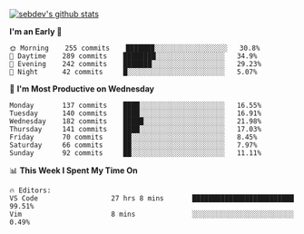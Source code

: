 [![sebdev's github stats](https://github-readme-stats.vercel.app/api?username=sebdeveloper6952&theme=vue-dark)](https://github.com/anuraghazra/github-readme-stats)
<!--START_SECTION:waka-->
**I'm an Early 🐤** 

```text
🌞 Morning    255 commits    ███████░░░░░░░░░░░░░░░░░░   30.8% 
🌆 Daytime    289 commits    ████████░░░░░░░░░░░░░░░░░   34.9% 
🌃 Evening    242 commits    ███████░░░░░░░░░░░░░░░░░░   29.23% 
🌙 Night      42 commits     █░░░░░░░░░░░░░░░░░░░░░░░░   5.07%

```
📅 **I'm Most Productive on Wednesday** 

```text
Monday       137 commits    ████░░░░░░░░░░░░░░░░░░░░░   16.55% 
Tuesday      140 commits    ████░░░░░░░░░░░░░░░░░░░░░   16.91% 
Wednesday    182 commits    █████░░░░░░░░░░░░░░░░░░░░   21.98% 
Thursday     141 commits    ████░░░░░░░░░░░░░░░░░░░░░   17.03% 
Friday       70 commits     ██░░░░░░░░░░░░░░░░░░░░░░░   8.45% 
Saturday     66 commits     ██░░░░░░░░░░░░░░░░░░░░░░░   7.97% 
Sunday       92 commits     ██░░░░░░░░░░░░░░░░░░░░░░░   11.11%

```


📊 **This Week I Spent My Time On** 

```text
🔥 Editors: 
VS Code                  27 hrs 8 mins       █████████████████████████   99.51% 
Vim                      8 mins              ░░░░░░░░░░░░░░░░░░░░░░░░░   0.49%

```


<!--END_SECTION:waka-->
